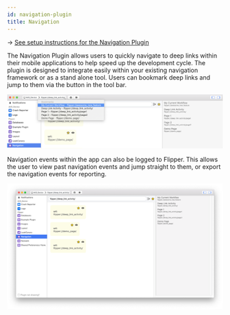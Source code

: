 ```yaml
---
id: navigation-plugin
title: Navigation
---
```


→ [See setup instructions for the Navigation Plugin](setup/navigation-plugin.md)

The Navigation Plugin allows users to quickly navigate to deep links within their mobile applications to help speed up the development cycle. The plugin is designed to integrate easily within your existing navigation framework or as a stand alone tool. Users can bookmark deep links and jump to them via the button in the tool bar.

![Navigation Plugin Button](/docs/assets/navigation-plugin-1.png)

Navigation events within the app can also be logged to Flipper. This allows the user to view past navigation events and jump straight to them, or export the navigation events for reporting.

![Navigation Plugin UI](/docs/assets/navigation-plugin-2.png)
